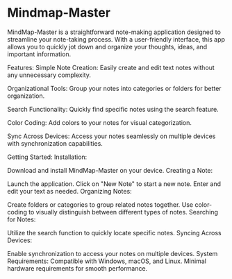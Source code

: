 # Mindmap-Master 

MindMap-Master is a straightforward note-making application designed to streamline your note-taking process. With a user-friendly interface, this app allows you to quickly jot down and organize your thoughts, ideas, and important information.

Features:
Simple Note Creation: Easily create and edit text notes without any unnecessary complexity.

Organizational Tools: Group your notes into categories or folders for better organization.

Search Functionality: Quickly find specific notes using the search feature.

Color Coding: Add colors to your notes for visual categorization.

Sync Across Devices: Access your notes seamlessly on multiple devices with synchronization capabilities.

Getting Started:
Installation:

Download and install MindMap-Master on your device.
Creating a Note:

Launch the application.
Click on "New Note" to start a new note.
Enter and edit your text as needed.
Organizing Notes:

Create folders or categories to group related notes together.
Use color-coding to visually distinguish between different types of notes.
Searching for Notes:

Utilize the search function to quickly locate specific notes.
Syncing Across Devices:

Enable synchronization to access your notes on multiple devices.
System Requirements:
Compatible with Windows, macOS, and Linux.
Minimal hardware requirements for smooth performance.
